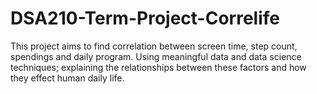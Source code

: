 # DSA210-Term-Project-Correlife
This project aims to find correlation between screen time, step count, spendings and daily program. Using meaningful data and data science techniques; explaining the relationships between these factors and how they effect human daily life.
